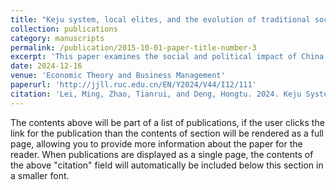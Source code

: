 ```yaml
---
title: "Keju system, local elites, and the evolution of traditional society: evidence from Song-Yuan China"
collection: publications
category: manuscripts
permalink: /publication/2015-10-01-paper-title-number-3
excerpt: 'This paper examines the social and political impact of China’s imperial examination system (Keju) from the Song Dynasty onward. As the primary channel for elite recruitment, the system not only determined status and income but also structured the relationship between the state, elites, and local society. The Mongol Yuan Dynasty’s abolition of the exams in the thirteenth century created a natural experiment that severed the link between local elites and the central state. Using historical data and a generalized difference-in-differences design, the study finds that regions with more Jinshi degree holders in the Song Dynasty experienced higher rates of rebellion during the Song–Yuan transition, reflecting the substitution of local elites for state authority. The results suggest that the examination system shaped governance both in the short run—by maintaining state–elite integration—and in the long run, by influencing the formation of clan- and family-based local governance. The findings highlight the enduring significance of institutional design, the transformation of China’s social structure between the Song and later dynasties, and the lasting cultural legacy of the imperial examination system.'
date: 2024-12-16
venue: 'Economic Theory and Business Management'
paperurl: 'http://jjll.ruc.edu.cn/EN/Y2024/V44/I12/111'
citation: 'Lei, Ming, Zhao, Tianrui, and Deng, Hongtu. 2024. Keju System, Local Elites, and the Evolution of Traditional Society: Evidence from Song-Yuan China [Keju Zhidu, Difang Shishen, yu Chuantong Shehui de Yanbian: Song-Yuan Zhongguo de Zhengju]. Economic Theory and Business Management [Jingji Lilun yu Jingying Guanli], Vol. 6. 111-128'
---
```


The contents above will be part of a list of publications, if the user clicks the link for the publication than the contents of section will be rendered as a full page, allowing you to provide more information about the paper for the reader. When publications are displayed as a single page, the contents of the above "citation" field will automatically be included below this section in a smaller font.
